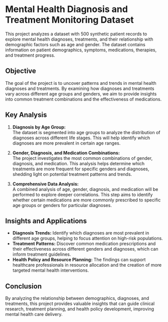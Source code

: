 # Mental Health Diagnosis and Treatment Monitoring Dataset

This project analyzes a dataset with 500 synthetic patient records to explore mental health diagnoses, treatments, and their relationship with demographic factors such as age and gender. The dataset contains information on patient demographics, symptoms, medications, therapies, and treatment progress.

## Objective

The goal of the project is to uncover patterns and trends in mental health diagnoses and treatments. By examining how diagnoses and treatments vary across different age groups and genders, we aim to provide insights into common treatment combinations and the effectiveness of medications.

## Key Analysis

1. **Diagnosis by Age Group:**  
   The dataset is segmented into age groups to analyze the distribution of diagnoses across different life stages. This will help identify which diagnoses are more prevalent in certain age ranges.

2. **Gender, Diagnosis, and Medication Combinations:**  
   The project investigates the most common combinations of gender, diagnosis, and medication. This analysis helps determine which treatments are more frequent for specific genders and diagnoses, shedding light on potential treatment patterns and trends.

3. **Comprehensive Data Analysis:**  
   A combined analysis of age, gender, diagnosis, and medication will be performed to explore deeper correlations. This step aims to identify whether certain medications are more commonly prescribed to specific age groups or genders for particular diagnoses.

## Insights and Applications

- **Diagnosis Trends:** Identify which diagnoses are most prevalent in different age groups, helping to focus attention on high-risk populations.
- **Treatment Patterns:** Discover common medication prescriptions and their effectiveness across different genders and diagnoses, which can inform treatment guidelines.
- **Health Policy and Resource Planning:** The findings can support healthcare professionals in resource allocation and the creation of more targeted mental health interventions.

## Conclusion

By analyzing the relationship between demographics, diagnoses, and treatments, this project provides valuable insights that can guide clinical research, treatment planning, and health policy development, improving mental health care delivery.

